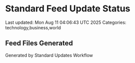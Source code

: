 # Standard Feed Update Status
Last updated: Mon Aug 11 04:06:43 UTC 2025
Categories: technology,business,world

## Feed Files Generated

Generated by Standard Updates Workflow
